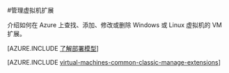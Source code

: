 <properties
 pageTitle="管理虚拟机扩展 | Azure"
 description="介绍如何在经典部署模型中添加、查找、更新和删除 Azure 虚拟机的扩展。"
 services="virtual-machines-windows"
 documentationCenter=""
 authors="squillace"
 manager="timlt"
 editor=""
 tags="azure-service-management-windows"/>
<tags
	ms.service="virtual-machines-windows"
	ms.date="12/08/2015"
	wacn.date="01/29/2016"/>

#管理虚拟机扩展

介绍如何在 Azure 上查找、添加、修改或删除 Windows 或 Linux 虚拟机的 VM 扩展。

[AZURE.INCLUDE [了解部署模型](../includes/learn-about-deployment-models-classic-include.md)]

[AZURE.INCLUDE [virtual-machines-common-classic-manage-extensions](../includes/virtual-machines-common-classic-manage-extensions.md)]

<!---HONumber=Mooncake_0118_2016-->